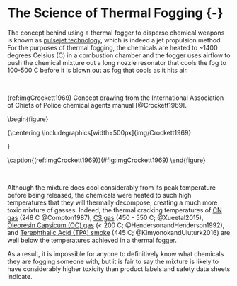 # The Science of Thermal Fogging {-}

The concept behind using a thermal fogger to disperse chemical weapons is known as [pulsejet technology](https://en.wikipedia.org/wiki/Pulsejet), which is indeed a jet propulsion method.
For the purposes of thermal fogging, the chemicals are heated to ~1400 degrees Celsius (C) in a combustion chamber and the fogger uses airflow to push the chemical mixture out a long nozzle resonator that cools the fog to 100-500 C before it is blown out as fog that cools as it hits air.

<br>

(ref:imgCrockett1969) Concept drawing from the International Association of Chiefs of Police chemical agents manual [@Crockett1969].

\begin{figure}

{\centering \includegraphics[width=500px]{img/Crockett1969} 

}

\caption{(ref:imgCrockett1969)}(\#fig:imgCrockett1969)
\end{figure}

<br>

Although the mixture does cool considerably from its peak temperature before being released, the chemicals were heated to such high temperatures that they will thermally decompose, creating a much more toxic mixture of gasses.
Indeed, the thermal cracking temperatures of [CN gas](https://en.wikipedia.org/wiki/Phenacyl_chloride) (248 C @Compton1987), [CS gas](https://en.wikipedia.org/wiki/CS_gas) (450 - 550 C; @Xueetal2015), [Oleoresin Capsicum (OC) gas](https://en.wikipedia.org/wiki/Pepper_spray) (< 200 C; @HendersonandHenderson1992), and [Terephthalic Acid (TPA) smoke](https://en.wikipedia.org/wiki/Terephthalic_acid) (445 C; @KimyonokandUluturk2016) are well below the temperatures achieved in a thermal fogger.

As a result, it is impossible for anyone to definitively know what chemicals they are fogging someone with, but it is fair to say the mixture is likely to have considerably higher toxicity than product labels and safety data sheets indicate.
